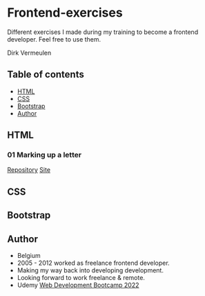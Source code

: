# Frontend-exercises

Different exercises I made during my training to become a frontend developer. Feel free to use them.

Dirk Vermeulen

## Table of contents

- [HTML](#HTML)
- [CSS](#CSS)
- [Bootstrap](#Bootstrap)
- [Author](#author)


## HTML
### 01 Marking up a letter 
[Repository](https://github.com/dirkVerm/frontend-exercises/tree/main/01%20HTML/01%20Letter%20markup)
[Site](https://dirkverm.github.io/frontend-exercises/01%20HTML/01%20Letter%20markup/)

## CSS

## Bootstrap


## Author
- Belgium
- 2005 - 2012 worked as freelance frontend developer. 
- Making my way back into developing development.
- Looking forward to work freelance & remote.
- Udemy [Web Development Bootcamp 2022](https://www.udemy.com/course/the-web-developer-bootcamp/)

